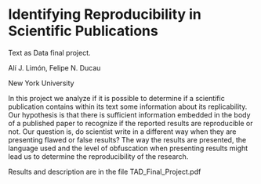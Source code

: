 # Identifying Reproducibility in Scientific Publications
Text as Data final project. 

Alı́ J. Limón, Felipe N. Ducau

New York University

In this project we analyze if it is possible to determine if a scientific publication contains
within its text some information about its replicability. Our hypothesis is that there is sufficient
information embedded in the body of a published paper to recognize if the reported results
are reproducible or not. Our question is, do scientist write in a different way when they are
presenting flawed or false results? The way the results are presented, the language used and the
level of obfuscation when presenting results might lead us to determine the reproducibility of
the research.

Results and description are in the file TAD_Final_Project.pdf
